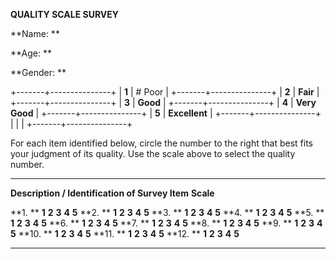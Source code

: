 **QUALITY SCALE SURVEY**

**Name: **

**Age: **

**Gender: **

+-------+---------------+
| **1** | # Poor        |
+-------+---------------+
| **2** | **Fair**      |
+-------+---------------+
| **3** | **Good**      |
+-------+---------------+
| **4** | **Very Good** |
+-------+---------------+
| **5** | **Excellent** |
+-------+---------------+
|       |               |
+-------+---------------+

For each item identified below, circle the number to the right that best
fits your judgment of its quality. Use the scale above to select the
quality number.

  ------------------------------------------------- ----------- ------- ------- ------- -------
  **Description / Identification of Survey Item**   **Scale**                           
                                                                                        
  **1. **                                           **1**       **2**   **3**   **4**   **5**
  **2. **                                           **1**       **2**   **3**   **4**   **5**
  **3. **                                           **1**       **2**   **3**   **4**   **5**
  **4. **                                           **1**       **2**   **3**   **4**   **5**
  **5. **                                           **1**       **2**   **3**   **4**   **5**
  **6. **                                           **1**       **2**   **3**   **4**   **5**
  **7. **                                           **1**       **2**   **3**   **4**   **5**
  **8. **                                           **1**       **2**   **3**   **4**   **5**
  **9. **                                           **1**       **2**   **3**   **4**   **5**
  **10. **                                          **1**       **2**   **3**   **4**   **5**
  **11. **                                          **1**       **2**   **3**   **4**   **5**
  **12. **                                          **1**       **2**   **3**   **4**   **5**
                                                                                        
  ------------------------------------------------- ----------- ------- ------- ------- -------
